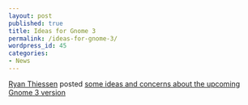 ```yaml
---
layout: post
published: true
title: Ideas for Gnome 3
permalink: /ideas-for-gnome-3/
wordpress_id: 45
categories:
- News
---
```



<a href="http://ryanthiessen.com/">Ryan Thiessen</a> posted <a href="http://ryanthiessen.com/">some ideas and concerns about the upcoming Gnome 3 version</a>
